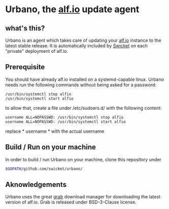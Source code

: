 
# Urbano, the [alf.io](https://alf.io) update agent

## what's this?

Urbano is an agent which takes care of updating your [alf.io](https://alf.io) instance to the latest stable release. 
It is automatically included by [Swicket](https://swicket.io) on each "private" deployment of alf.io. 

## Prerequisite

You should have already alf.io installed on a systemd-capable linux. 
Urbano needs run the following commands without being asked for a password:

```
/usr/bin/systemctl stop alfio
/usr/bin/systemctl start alfio
```

to allow that, create a file under /etc/sudoers.d/ with the following content:

```
username ALL=NOPASSWD: /usr/bin/systemctl stop alfio
username ALL=NOPASSWD: /usr/bin/systemctl start alfio
```
replace * username * with the actual username

## Build / Run on your machine

In order to build / run Urbano on your machine, clone this repository under

``` sh
$GOPATH/github.com/swicket/urbano/
```

## Aknowledgements

Urbano uses the great [grab](https://github.com/cavaliercoder/grab) download manager for downloading the latest version of alf.io. Grab is released under BSD-3-Clause license.